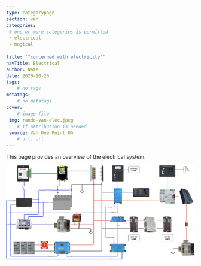 ```yaml
---
type: categorypage
section: van
categories: 
 # one or more categories is permitted
 - electrical
 - magical

title: '"concerned with electricity"'
navTitle: Electrical
author: Nate
date: 2020-10-26
tags:
	# no tags
metatags:
	# no metatags
cover: 
	# image file
 img: rando-van-elec.jpeg
	# if attribution is needed
 source: Van One Point Oh
	# url: url
---
```


This page provides an overview of the electrical system.

![Electrical Schematic](schematic.jpg)



